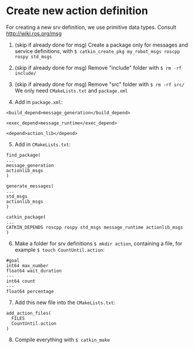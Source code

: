 # Create new action definition

For creating a new srv definition, we use primitive data types. Consult http://wiki.ros.org/msg

1. (skip if already done for msg) Create a package only for messages and service definitions, with `$ catkin_create_pkg my_robot_msgs roscpp rospy std_msgs`
2. (skip if already done for msg) Remove "include" folder with `$ rm -rf include/`
3. (skip if already done for msg) Remove "src" folder with `$ rm -rf src/`
We only need `CMakeLists.txt` and `package.xml`

4. Add in `package.xml`:
```
<build_depend>message_generation</build_depend>

<exec_depend>message_runtime</exec_depend>

<depend>action_lib</depend>
```

5. Add in `CMakeLists.txt`:
```
find_package(
...
message_generation
actionlib_msgs
)
```

```
generate_messages(
...
std_msgs
actionlib_msgs
)
```

```
catkin_package(
...
CATKIN_DEPENDS roscpp rospy std_msgs message_runtime actionlib_msgs
)
```

6. Make a folder for srv definitions `$ mkdir action`, containing a file, for example `$ touch CountUntil.action`:


```
#goal
int64 max_number
float64 wait_duration
---
int64 count
---
float64 percentage
```


7. Add this new file into the `CMakeLists.txt`:

```
add_action_files(
  FILES
  CountUntil.action
)
```

8. Compile everything with `$ catkin_make`
